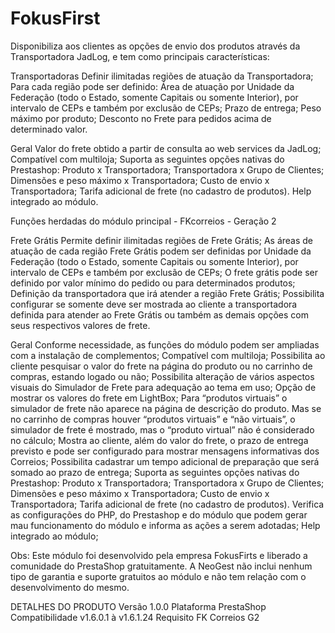 # FokusFirst

Disponibiliza aos clientes as opções de envio dos produtos através da Transportadora JadLog, e tem como principais características:

Transportadoras
Definir ilimitadas regiões de atuação da Transportadora;
Para cada região pode ser definido:
Área de atuação por Unidade da Federação (todo o Estado, somente Capitais ou somente Interior), por intervalo de CEPs e também por exclusão de CEPs;
Prazo de entrega;
Peso máximo por produto;
Desconto no Frete para pedidos acima de determinado valor.
 

Geral
Valor do frete obtido a partir de consulta ao web services da JadLog;
Compatível com multiloja;
Suporta as seguintes opções nativas do Prestashop:
Produto x Transportadora;
Transportadora x Grupo de Clientes;
Dimensões e peso máximo x Transportadora;
Custo de envio x Transportadora;
Tarifa adicional de frete (no cadastro de produtos).
Help integrado ao módulo.
 

Funções herdadas do módulo principal - FKcorreios - Geração 2

Frete Grátis
Permite definir ilimitadas regiões de Frete Grátis;
As áreas de atuação de cada região Frete Grátis podem ser definidas por Unidade da Federação (todo o Estado, somente Capitais ou somente Interior), por intervalo de CEPs e também por exclusão de CEPs;
O frete grátis pode ser definido por valor mínimo do pedido ou para determinados produtos;
Definição da transportadora que irá atender a região Frete Grátis;
Possibilita configurar se somente deve ser mostrada ao cliente a transportadora definida para atender ao Frete Grátis ou também as demais opções com seus respectivos valores de frete.

Geral
Conforme necessidade, as funções do módulo podem ser ampliadas com a instalação de complementos;
Compatível com multiloja;
Possibilita ao cliente pesquisar o valor do frete na página do produto ou no carrinho de compras, estando logado ou não;
Possibilita alteração de vários aspectos visuais do Simulador de Frete para adequação ao tema em uso;
Opção de mostrar os valores do frete em LightBox;
Para “produtos virtuais” o simulador de frete não aparece na página de descrição do produto. Mas se no carrinho de compras houver “produtos virtuais” e “não virtuais”, o simulador de frete é mostrado, mas o “produto virtual” não é considerado no cálculo;
Mostra ao cliente, além do valor do frete, o prazo de entrega previsto e pode ser configurado para mostrar mensagens informativas dos Correios;
Possibilita cadastrar um tempo adicional de preparação que será somado ao prazo de entrega;
Suporta as seguintes opções nativas do Prestashop:
Produto x Transportadora;
Transportadora x Grupo de Clientes;
Dimensões e peso máximo x Transportadora;
Custo de envio x Transportadora;
Tarifa adicional de frete (no cadastro de produtos).
Verifica as configurações do PHP, do Prestashop e do módulo que podem gerar mau funcionamento do módulo e informa as ações a serem adotadas;
Help integrado ao módulo;
 

Obs: Este módulo foi desenvolvido pela empresa FokusFirts e liberado a comunidade do PrestaShop gratuitamente. A NeoGest não inclui nenhum tipo de garantia e suporte gratuitos ao módulo e não tem relação com o desenvolvimento do mesmo.

DETALHES DO PRODUTO
Versão
1.0.0
Plataforma
PrestaShop
Compatibilidade
v1.6.0.1 à v1.6.1.24
Requisito
FK Correios G2
